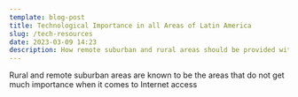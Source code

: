 ```yaml
---
template: blog-post
title: Technological Importance in all Areas of Latin America
slug: /tech-resources
date: 2023-03-09 14:23
description: How remote suburban and rural areas should be provided with Internet access
---
```

R﻿ural and remote suburban areas are known to be the areas that do not get much importance when it comes to Internet access